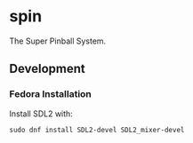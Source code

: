 # spin 

The Super Pinball System. 

## Development

### Fedora Installation

Install SDL2 with:

```
sudo dnf install SDL2-devel SDL2_mixer-devel
```
